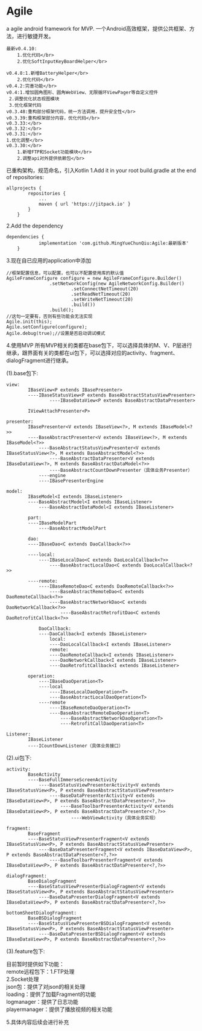 # Agile
a agile android framework for MVP.
一个Android高效框架，提供公共框架、方法，进行敏捷开发。

    最新v0.4.10:
    	1.优化代码</br>
    	2.优化SoftInputKeyBoardHelper</br>
	
    v0.4.8:1.新增BatteryHelper</br>
    	2.优化代码</br>
    v0.4.2:完善功能</br>
    v0.4:1.增加圆角图形、圆角WebView、无限循环ViewPager等自定义控件
	 2.调整优化状态视图模块
	 3.优化框架代码
    v0.3.48:重构部分框架代码，统一方法调用，提升安全性</br>
    v0.3.39:重构框架部分内容，优化代码</br>
    v0.3.33:</br>
    v0.3.32:</br>
    v0.3.31:</br>
	1.优化调整</br>
    v0.3.30:</br>
    	1.新增FTP和Socket功能模块</br>
    	2.调整api对外提供依赖包</br>

已重构架构，规范命名，引入Kotlin
1.Add it in your root build.gradle at the end of repositories:
```
allprojects {
		repositories {
			...
			maven { url 'https://jitpack.io' }
		}
	}
```
2.Add the dependency
```
dependencies {
	        implementation 'com.github.MingYueChunQiu:Agile:最新版本'
	}
```

3.现在自已应用的application中添加
```
//框架配置信息，可以配置，也可以不配置使用库的默认值
AgileFrameConfigure configure = new AgileFrameConfigure.Builder()
                .setNetworkConfig(new AgileNetworkConfig.Builder()
                        .setConnectNetTimeout(20)
                        .setReadNetTimeout(20)
                        .setWriteNetTimeout(20)
                        .build())
                .build();
//这句一定要有，否则有些功能会无法实现
Agile.init(this);
Agile.setConfigure(configure);
Agile.debug(true);//设置是否启动调试模式
```
4.使用MVP
所有MVP相关的类都在base包下，可以选择具体的M、V、P层进行继承，跟界面有关的类都在ui包下，可以选择对应的activity、fragment、dialogFragment进行继承。

(1).base包下:

```
view:		
		IBaseView<P extends IBasePresenter>
	  	----IBaseStatusView<P extends BaseAbstractStatusViewPresenter>
	     	    ----IBaseDataView<P extends BaseAbstractDataPresenter>
		    
		IViewAttachPresenter<P>
	
presenter:	
		IBasePresenter<V extends IBaseView<?>, M extends IBaseModel<?>>
		----BaseAbstractPresenter<V extends IBaseView<?>, M extends IBaseModel<?>>
		    ----BaseAbstractStatusViewPresenter<V extends IBaseStatusView<?>, M extends BaseAbstractModel<?>>
		        ----BaseAbstractDataPresenter<V extends IBaseDataView<?>, M extends BaseAbstractDataModel<?>>
			    ----BaseAbstractCountDownPresenter（具体业务Presenter）
	        ----engine
		    ----IBasePresenterEngine
		    
model:		
		IBaseModel<I extends IBaseListener>
		----BaseAbstractModel<I extends IBaseListener>
		    ----BaseAbstractDataModel<I extends IBaseListener>
		
		part:
		----IBaseModelPart
		    ----BaseAbstractModelPart
		    
		dao:
		----IBaseDao<C extends DaoCallback<?>>
		
		----local:
		    ----IBaseLocalDao<C extends DaoLocalCallback<?>>
		        ----BaseAbstractLocalDao<C extends DaoLocalCallback<?>>
			
		----remote:
		    ----IBaseRemoteDao<C extends DaoRemoteCallback<?>>
		        ----BaseAbstractRemoteDao<C extends DaoRemoteCallback<?>>
			    ----BaseAbstractNetworkDao<C extends DaoNetworkCallback<?>>
			        ----BaseAbstractRetrofitDao<C extends DaoRetrofitCallback<?>>
			
			DaoCallback:
			----DaoCallback<I extends IBaseListener>
			    local:
			    ----DaoLocalCallback<I extends IBaseListener>
			    remote:
			    ----DaoRemoteCallback<I extends IBaseListener>
				----DaoNetworkCallback<I extends IBaseListener>
				----DaoRetrofitCallback<I extends IBaseListener>
			
		operation:
		    ----IBaseDaoOperation<T>
		    ----local
		        ----IBaseLocalDaoOperation<T>
			    ----BaseAbstractLocalDaoOperation<T>
		    ----remote
		        ----IBaseRemoteDaoOperation<T>
			    ----BaseAbstractRemoteDaoOperation<T>
			        ----BaseAbstractNetworkDaoOperation<T>
			        ----RetrofitCallDaoOperation<T>
				
Listener:
		IBaseListener
		----ICountDownListener（具体业务接口）
```

(2).ui包下:

```
activity:	
		BaseActivity
		----BaseFullImmerseScreenActivity
		    ----BaseStatusViewPresenterActivity<V extends IBaseStatusView<P>, P extends BaseAbstractStatusViewPresenter>
		        ----BaseDataPresenterActivity<V extends IBaseDataView<P>, P extends BaseAbstractDataPresenter<?,?>>
		            ----BaseToolbarPresenterActivity<V extends IBaseDataView<P>, P extends BaseAbstractDataPresenter<?,?>>
	        	        ----WebViewActivity（具体业务实现）
					
fragment:	
		BaseFragment
		----BaseStatusViewPresenterFragment<V extends IBaseStatusView<P>, P extends BaseAbstractStatusViewPresenter>
		    ----BaseDataPresenterFragment<V extends IBaseDataView<P>, P extends BaseAbstractDataPresenter<?,?>>
		        ----BaseToolbarPresenterFragment<V extends IBaseDataView<P>, P extends BaseAbstractDataPresenter<?,?>>
			
dialogFragment:	
		BaseDialogFragment
		----BaseStatusViewPresenterDialogFragment<V extends IBaseStatusView<P>, P extends BaseAbstractStatusViewPresenter>
		    ----BaseDataPresenterDialogFragment<V extends IBaseDataView<P>, P extends BaseAbstractDataPresenter<?,?>>
		
bottomSheetDialogFragment:	
		BaseBSDialogFragment
		----BaseStatusViewPresenterBSDialogFragment<V extends IBaseStatusView<P>, P extends BaseAbstractStatusViewPresenter>
		    ----BaseDataPresenterBSDialogFragment<V extends IBaseDataView<P>, P extends BaseAbstractDataPresenter<?,?>>
```

(3).feature包下:

目前暂时提供如下功能：&nbsp;</br>
        remote远程包下：1.FTP处理</br>
                       2.Socket处理</br>
	json包：提供了对json的相关处理</br>
	loading：提供了加载Fragment的功能</br>
	logmanager：提供了日志功能</br>
	playermanager：提供了播放视频的相关功能</br>
	
5.具体内容后续会进行补充
